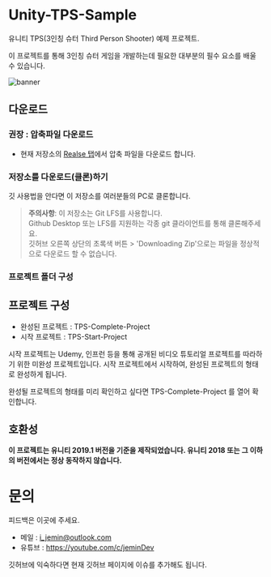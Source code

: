 # Unity-TPS-Sample

유니티 TPS(3인칭 슈터 Third Person Shooter) 예제 프로젝트.

이 프로젝트를 통해 3인칭 슈터 게임을 개발하는데 필요한 대부분의 필수 요소를 배울 수 있습니다.

![banner](banner.png)


## 다운로드
### 권장 : 압축파일 다운로드

- 현재 저장소의 [Realse 탭](https://github.com/IJEMIN/Unity-TPS-Sample/releases)에서 압축 파일을 다운로드 합니다.

### 저장소를 다운로드(클론)하기

깃 사용법을 안다면 이 저장소를 여러분들의 PC로 클론합니다.

> __주의사항__: 
> 이 저장소는 Git LFS를 사용합니다.
> <br>Github Desktop 또는 LFS를 지원하는 각종 git 클라이언트를 통해 클론해주세요.
> <br>깃허브 오른쪽 상단의 초록색 버튼 > 'Downloading Zip'으로는 파일을 정상적으로 다운로드 할 수 없습니다.

### 프로젝트 폴더 구성

## 프로젝트 구성

- 완성된 프로젝트 : TPS-Complete-Project
- 시작 프로젝트 : TPS-Start-Project

시작 프로젝트는 Udemy, 인프런 등을 통해 공개된 비디오 튜토리얼 프로젝트를 따라하기 위한 미완성 프로젝트입니다. 시작 프로젝트에서 시작하여, 완성된 프로젝트의 형태로 완성하게 됩니다.

완성될 프로젝트의 형태를 미리 확인하고 싶다면 TPS-Complete-Project 를 열어 확인합니다.

## 호환성
**이 프로젝트는 유니티 2019.1 버전을 기준을 제작되었습니다. 유니티 2018 또는 그 이하의 버전에서는 정상 동작하지 않습니다.**

# 문의

피드백은 이곳에 주세요.

- 메일 : i_jemin@outlook.com
- 유튜브 : https://youtube.com/c/jeminDev

깃허브에 익숙하다면 현재 깃허브 페이지에 이슈를 추가해도 됩니다.